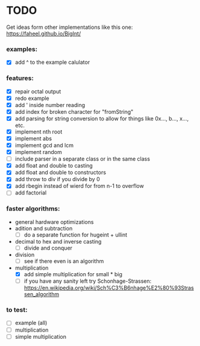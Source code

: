 # TODO

Get ideas form other implementations like this one: https://faheel.github.io/BigInt/

### examples:

- [x] add ^ to the example calulator

### features:

- [x] repair octal output
- [x] redo example
- [x] add ' inside number reading
- [x] add index for broken character for "fromString"
- [x] add parsing for string conversion to allow for things like 0x..., b..., x..., etc.
- [x] implement nth root
- [x] implement abs
- [x] implement gcd and lcm
- [x] implement random
- [ ] include parser in a separate class or in the same class
- [x] add float and double to casting
- [x] add float and double to constructors
- [x] add throw to div if you divide by 0
- [x] add rbegin instead of wierd for from n-1 to overflow
- [ ] add factorial

### faster algorithms:

- general hardware optimizations
- adition and subtraction
    - [ ] do a separate function for hugeint + ullint
- decimal to hex and inverse casting
    - [ ] divide and conquer
- division
    - [ ] see if there even is an algorithm
- multiplication
    - [x] add simple multiplication for small * big
    - [ ] if you have any sanity left try
      Schonhage-Strassen: https://en.wikipedia.org/wiki/Sch%C3%B6nhage%E2%80%93Strassen_algorithm

### to test:

- [ ] example (all)
- [ ] multiplication
- [ ] simple multiplication